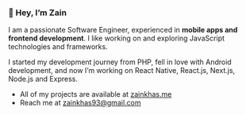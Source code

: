 
### 👋 Hey, I’m **Zain**
I am a passionate Software Engineer, experienced in **mobile apps and frontend development**. I like working on and exploring JavaScript technologies and frameworks.

I started my development journey from PHP, fell in love with Android development, and now I’m working on React Native, React.js, Next.js, Node.js and Express.



  
- All of my projects are available at [zainkhas.me](https://zainkhas.me)   
- Reach me at [zainkhas93@gmail.com](mailto:zainkhas93@gmail.com)

